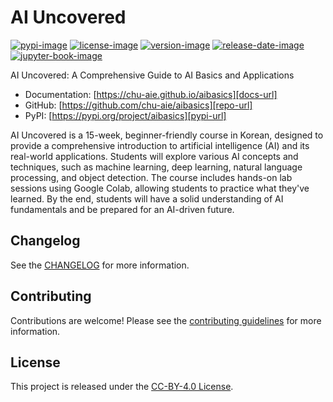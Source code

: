 # AI Uncovered

[![pypi-image]][pypi-url]
[![license-image]][license-url]
[![version-image]][release-url]
[![release-date-image]][release-url]
[![jupyter-book-image]][docs-url]

<!-- Links: -->
[pypi-image]: https://img.shields.io/pypi/v/aibasics
[license-image]: https://img.shields.io/github/license/chu-aie/aibasics
[license-url]: https://github.com/chu-aie/aibasics/blob/main/LICENSE
[version-image]: https://img.shields.io/github/v/release/chu-aie/aibasics?sort=semver
[release-date-image]: https://img.shields.io/github/release-date/chu-aie/aibasics
[release-url]: https://github.com/chu-aie/aibasics/releases
[jupyter-book-image]: https://jupyterbook.org/en/stable/_images/badge.svg

[repo-url]: https://github.com/chu-aie/aibasics
[pypi-url]: https://pypi.org/project/aibasics
[docs-url]: https://chu-aie.github.io/aibasics
[changelog]: https://github.com/chu-aie/aibasics/blob/main/CHANGELOG.md
[contributing guidelines]: https://github.com/chu-aie/aibasics/blob/main/CONTRIBUTING.md
<!-- Links: -->

AI Uncovered: A Comprehensive Guide to AI Basics and Applications

- Documentation: [https://chu-aie.github.io/aibasics][docs-url]
- GitHub: [https://github.com/chu-aie/aibasics][repo-url]
- PyPI: [https://pypi.org/project/aibasics][pypi-url]

AI Uncovered is a 15-week, beginner-friendly course in Korean, designed to provide a comprehensive introduction to artificial intelligence (AI) and its real-world applications. Students will explore various AI concepts and techniques, such as machine learning, deep learning, natural language processing, and object detection. The course includes hands-on lab sessions using Google Colab, allowing students to practice what they've learned. By the end, students will have a solid understanding of AI fundamentals and be prepared for an AI-driven future.

## Changelog

See the [CHANGELOG] for more information.

## Contributing

Contributions are welcome! Please see the [contributing guidelines] for more information.

## License

This project is released under the [CC-BY-4.0 License][license-url].
